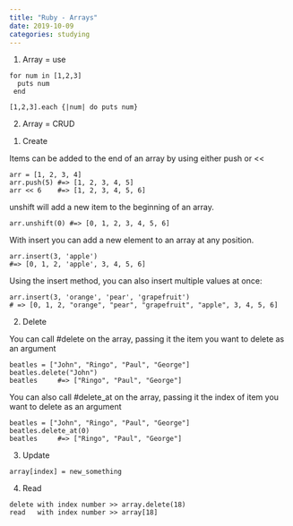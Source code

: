```yaml
---
title: "Ruby - Arrays"
date: 2019-10-09
categories: studying
---
```



1. Array = use 

```
for num in [1,2,3]
  puts num
 end
```

```
[1,2,3].each {|num| do puts num}
```


2. Array = CRUD

1) Create

Items can be added to the end of an array by using either push or <<
```
arr = [1, 2, 3, 4]
arr.push(5) #=> [1, 2, 3, 4, 5]
arr << 6    #=> [1, 2, 3, 4, 5, 6]
```

unshift will add a new item to the beginning of an array.
```
arr.unshift(0) #=> [0, 1, 2, 3, 4, 5, 6]
```

With insert you can add a new element to an array at any position.
```
arr.insert(3, 'apple')  
#=> [0, 1, 2, 'apple', 3, 4, 5, 6]
```

Using the insert method, you can also insert multiple values at once:
```
arr.insert(3, 'orange', 'pear', 'grapefruit')
# => [0, 1, 2, "orange", "pear", "grapefruit", "apple", 3, 4, 5, 6]
```

2) Delete

You can call #delete on the array, passing it the item you want to delete as an argument
```
beatles = ["John", "Ringo", "Paul", "George"]
beatles.delete("John")
beatles     #=> ["Ringo", "Paul", "George"]
```
You can also call #delete_at on the array, passing it the index of item you want to delete as an argument
```
beatles = ["John", "Ringo", "Paul", "George"]
beatles.delete_at(0)
beatles     #=> ["Ringo", "Paul", "George"]
```

3) Update

```array[index] = new_something ```

4) Read
```
delete with index number >> array.delete(18)
read   with index number >> array[18]
```

